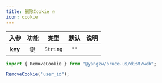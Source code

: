 ```yaml
---
title: 删除Cookie 🔥
icon: cookie
---
```


入参|功能|类型|默认|说明
:-:|:-:|:-:|:-:|-
**key**|键|`String`|`""`

```js
import { RemoveCookie } from "@yangzw/bruce-us/dist/web";

RemoveCookie("user_id");
```